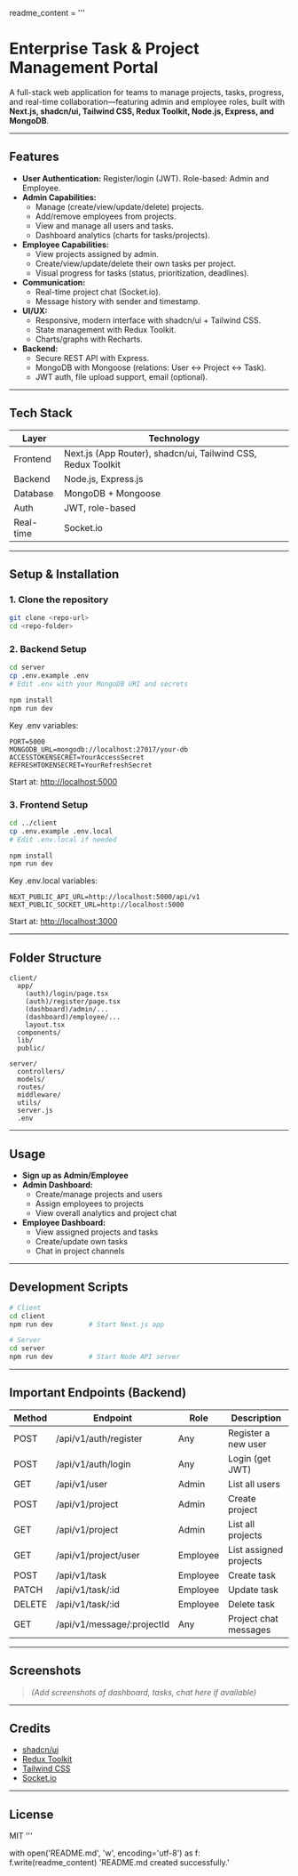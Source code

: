 readme_content = '''
# Enterprise Task & Project Management Portal

A full-stack web application for teams to manage projects, tasks, progress, and real-time collaboration—featuring admin and employee roles, built with **Next.js, shadcn/ui, Tailwind CSS, Redux Toolkit, Node.js, Express, and MongoDB**.

---

## Features

- **User Authentication:** Register/login (JWT). Role-based: Admin and Employee.
- **Admin Capabilities:**
  - Manage (create/view/update/delete) projects.
  - Add/remove employees from projects.
  - View and manage all users and tasks.
  - Dashboard analytics (charts for tasks/projects).
- **Employee Capabilities:**
  - View projects assigned by admin.
  - Create/view/update/delete their own tasks per project.
  - Visual progress for tasks (status, prioritization, deadlines).
- **Communication:**
  - Real-time project chat (Socket.io).
  - Message history with sender and timestamp.
- **UI/UX:**
  - Responsive, modern interface with shadcn/ui + Tailwind CSS.
  - State management with Redux Toolkit.
  - Charts/graphs with Recharts.
- **Backend:**
  - Secure REST API with Express.
  - MongoDB with Mongoose (relations: User ↔ Project ↔ Task).
  - JWT auth, file upload support, email (optional).

---

## Tech Stack

| Layer      | Technology                   |
|------------|-----------------------------|
| Frontend   | Next.js (App Router), shadcn/ui, Tailwind CSS, Redux Toolkit |
| Backend    | Node.js, Express.js         |
| Database   | MongoDB + Mongoose          |
| Auth       | JWT, role-based             |
| Real-time  | Socket.io                   |

---

## Setup & Installation

### 1. **Clone the repository**

```bash
git clone <repo-url>
cd <repo-folder>
```

### 2. **Backend Setup**

```bash
cd server
cp .env.example .env
# Edit .env with your MongoDB URI and secrets

npm install
npm run dev
```

Key .env variables:
```
PORT=5000
MONGODB_URL=mongodb://localhost:27017/your-db
ACCESSTOKENSECRET=YourAccessSecret
REFRESHTOKENSECRET=YourRefreshSecret
```

Start at: [http://localhost:5000](http://localhost:5000)

### 3. **Frontend Setup**

```bash
cd ../client
cp .env.example .env.local
# Edit .env.local if needed

npm install
npm run dev
```

Key .env.local variables:
```
NEXT_PUBLIC_API_URL=http://localhost:5000/api/v1
NEXT_PUBLIC_SOCKET_URL=http://localhost:5000
```

Start at: [http://localhost:3000](http://localhost:3000)

---

## Folder Structure

```
client/
  app/
    (auth)/login/page.tsx
    (auth)/register/page.tsx
    (dashboard)/admin/...
    (dashboard)/employee/...
    layout.tsx
  components/
  lib/
  public/

server/
  controllers/
  models/
  routes/
  middleware/
  utils/
  server.js
  .env
```

---

## Usage

- **Sign up as Admin/Employee**
- **Admin Dashboard:**
  - Create/manage projects and users
  - Assign employees to projects
  - View overall analytics and project chat
- **Employee Dashboard:**
  - View assigned projects and tasks
  - Create/update own tasks
  - Chat in project channels

---

## Development Scripts

```bash
# Client
cd client
npm run dev         # Start Next.js app

# Server
cd server
npm run dev         # Start Node API server
```

---

## Important Endpoints (Backend)

| Method | Endpoint                | Role      | Description                       |
|--------|-------------------------|-----------|-----------------------------------|
| POST   | /api/v1/auth/register   | Any       | Register a new user               |
| POST   | /api/v1/auth/login      | Any       | Login (get JWT)                   |
| GET    | /api/v1/user            | Admin     | List all users                    |
| POST   | /api/v1/project         | Admin     | Create project                    |
| GET    | /api/v1/project         | Admin     | List all projects                 |
| GET    | /api/v1/project/user    | Employee  | List assigned projects            |
| POST   | /api/v1/task            | Employee  | Create task                       |
| PATCH  | /api/v1/task/:id        | Employee  | Update task                       |
| DELETE | /api/v1/task/:id        | Employee  | Delete task                       |
| GET    | /api/v1/message/:projectId | Any    | Project chat messages             |

---

## Screenshots

> _(Add screenshots of dashboard, tasks, chat here if available)_

---

## Credits

- [shadcn/ui](https://ui.shadcn.com/)
- [Redux Toolkit](https://redux-toolkit.js.org/)
- [Tailwind CSS](https://tailwindcss.com/)
- [Socket.io](https://socket.io/)

---

## License

MIT
'''

with open('README.md', 'w', encoding='utf-8') as f:
    f.write(readme_content)
'README.md created successfully.'
